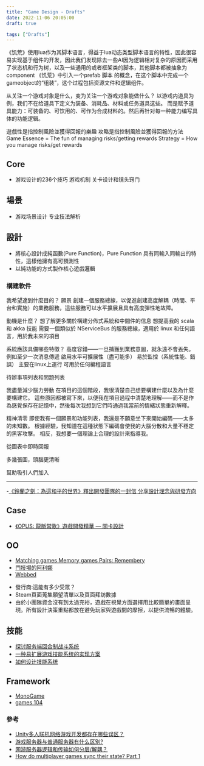 ```yaml
---
title: "Game Design - Drafts"
date: 2022-11-06 20:05:00
draft: true

tags: ["Drafts"]
---
```



《饥荒》使用lua作为其脚本语言，得益于lua动态类型脚本语言的特性，因此很容易实现基于组件的开发，因此我们发现除去一些AI因为逻辑相对复杂的原因而采用了状态机和行为树，以及一些通用的或者框架类的脚本，其他脚本都被抽象为component
《饥荒》中引入一个prefab 脚本 的概念，在这个脚本中完成一个 gameobject的“组装”，这个过程包括资源文件和逻辑组件。

从关注一个游戏对象是什么，变为关注一个游戏对象能做什么？
以游戏内道具为例，我们不在给道具下定义为装备、消耗品、材料或任务道具这些。
而是赋予道具能力：可装备的、可饮用的、可作为合成材料的。然后再针对每一种能力编写具体的功能逻辑。



遊戲性是指控制風險並獲得回報的樂趣
攻略是指控制風險並獲得回報的方法
Game Essence = The fun of managing risks/getting rewards 
Strategy = How you manage risks/get rewards

## Core
- 游戏设计的236个技巧 游戏机制 关卡设计和镜头窍门

## 場景
- 游戏场景设计 专业技法解析

## 設計
- 將核心設計成純函數(Pure Function)，Pure Function 具有同輸入同輸出的特性，這樣他擁有高可預測性
- 以純功能的方式製作核心遊戲邏輯

### 構建軟件
我希望達到什麼目的？ 願景
創建一個服務總線，以促進創建高度解耦（時間、平台和實施）的業務服務，這些服務可以水平擴展且具有高度彈性地故障。

動機是什麼？
想了解更多關於構建分佈式系統和中間件的信息
想提高我的 scala 和 akka 技能
需要一個類似於 NServiceBus 的服務總線，適用於 linux 和任何語言，用於我未來的項目

系統應該具備哪些特徵？
高度容錯——一旦捕獲到業務意圖，就永遠不會丟失。例如至少一次消息傳遞
啟用水平可擴展性（盡可能多）
易於監控（系統性能、錯誤）
主要在linux上運行
可用於任何編程語言

待辦事項列表和問題列表

我盡量減少腦力勞動
在項目的這個階段，我很清楚自己想要構建什麼以及為什麼要構建它。
這些原因都被寫下來，以便我在項目過程中清楚地理解——而不是作為感覺保存在記憶中，然後每次我想到它們時通過我當前的情緒狀態重新解釋。

精神清零
即使我有一個願景和功能列表，我還是不願意坐下來開始編碼——太多的未知數。
根據經驗，我知道在這種狀態下編碼會使我的大腦分散和大量不穩定的黑客攻擊。
相反，我想要一個理論上合理的設計來指導我。

從圖表中即時回報

多幾張圖，頭腦更清晰

幫助吸引人們加入


------------------
-[《鈴蘭之劍：為這和平的世界》釋出開發團隊的一封信 分享設計理念與研發方向](https://gnn.gamer.com.tw/detail.php?sn=241688)

## Case
- [《OPUS: 龍脈常歌》遊戲開發精華 — 關卡設計](https://medium.com/@sigono/opus-%E9%BE%8D%E8%84%88%E5%B8%B8%E6%AD%8C-%E9%81%8A%E6%88%B2%E9%96%8B%E7%99%BC-%E9%97%9C%E5%8D%A1%E8%A8%AD%E8%A8%88-8ab0291d209e)

## OO
* [Matching games Memory games Pairs: Remembery](https://play.google.com/store/apps/details?id=ua.krou.remembery)
* [鬥技場的阿利娜](https://store.steampowered.com/app/1668690/_/?l=tchinese)
* [Webbed](https://store.steampowered.com/app/1390350/Webbed/)

- 發行商:這能有多少受眾？ 
- Steam頁面蒐集願望清單以及頁面拜訪數據
- 由於小團隊資金沒有到太過充裕，遊戲在視覺方面選擇用比較簡單的畫面呈現。所有設計決策重點都放在避免玩家與遊戲間的摩擦，以提供流暢的體驗。

## 技能
- [探讨服务端回合制战斗系统](https://wudaijun.com/2017/09/ngs-battle/#valine-comments)
- [一种易扩展游戏技能系统的实现方案](https://www.shymean.com/article/%E4%B8%80%E7%A7%8D%E6%98%93%E6%89%A9%E5%B1%95%E6%B8%B8%E6%88%8F%E6%8A%80%E8%83%BD%E7%B3%BB%E7%BB%9F%E7%9A%84%E5%AE%9E%E7%8E%B0%E6%96%B9%E6%A1%88)
- [如何设计技能系统](http://www.liuocean.com/2023/01/07/ru-he-she-ji-ji-neng-xi-tong/)

## Framework
- [MonoGame](https://www.monogame.net/)
- [games 104](https://games104.boomingtech.com/tc/course-list/)


### 參考
- [Unity多人联机网络游戏开发都存在哪些误区？](https://www.zhihu.com/question/512125478)
- [游戏服务器与普通服务器有什么区别?](https://www.zhihu.com/question/23508968)
- [网游服务器逻辑和传输如何分层/解耦？](https://www.zhihu.com/question/512121738/answer/2347895513)
- [How do multiplayer games sync their state? Part 1](https://medium.com/@qingweilim/how-do-multiplayer-games-sync-their-state-part-1-ab72d6a54043)